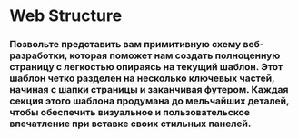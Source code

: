 # Web Structure
### Позвольте представить вам примитивную схему веб-разработки, которая поможет нам создать полноценную страницу с легкостью опираясь на текущий шаблон. Этот шаблон четко разделен на несколько ключевых частей, начиная с шапки страницы и заканчивая футером. Каждая секция этого шаблона продумана до мельчайших деталей, чтобы обеспечить визуальное и пользовательское впечатление при вставке своих стильных панелей.
